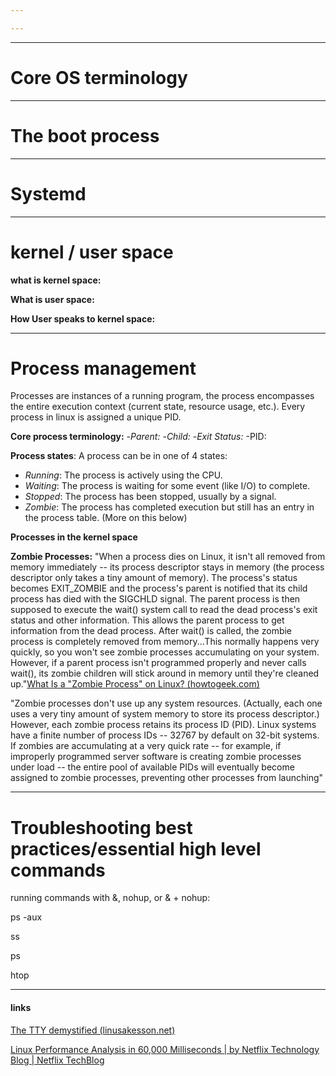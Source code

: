 ```yaml
---

---
```

---
# Core OS terminology




---
# The boot process






---
# Systemd





---
# kernel / user space

**what is kernel space:**

**What is user space:**

**How User speaks to kernel space:**




---
# Process management
 
 Processes are instances of a running program, the process encompasses the entire execution context (current state, resource usage, etc.). Every process in linux is assigned a unique PID.

**Core process terminology:**
-*Parent:*
-*Child:*
-*Exit Status:*
-PID: 

**Process states**:
A process can be in one of 4 states: 
- *Running*: The process is actively using the CPU.
- *Waiting*: The process is waiting for some event (like I/O) to complete.
- *Stopped*: The process has been stopped, usually by a signal.
- *Zombie*: The process has completed execution but still has an entry in the process table. (More on this below)



**Processes in the kernel space**



**Zombie Processes:**
"When a process dies on Linux, it isn't all removed from memory immediately -- its process descriptor stays in memory (the process descriptor only takes a tiny amount of memory). The process's status becomes EXIT_ZOMBIE and the process's parent is notified that its child process has died with the SIGCHLD signal. The parent process is then supposed to execute the wait() system call to read the dead process's exit status and other information. This allows the parent process to get information from the dead process. After wait() is called, the zombie process is completely removed from memory...This normally happens very quickly, so you won't see zombie processes accumulating on your system. However, if a parent process isn't programmed properly and never calls wait(), its zombie children will stick around in memory until they're cleaned up."[What Is a "Zombie Process" on Linux? (howtogeek.com)](https://www.howtogeek.com/119815/htg-explains-what-is-a-zombie-process-on-linux/)

"Zombie processes don't use up any system resources. (Actually, each one uses a very tiny amount of system memory to store its process descriptor.) However, each zombie process retains its process ID (PID). Linux systems have a finite number of process IDs -- 32767 by default on 32-bit systems. If zombies are accumulating at a very quick rate -- for example, if improperly programmed server software is creating zombie processes under load -- the entire pool of available PIDs will eventually become assigned to zombie processes, preventing other processes from launching"

---
# Troubleshooting best practices/essential high level commands

running commands with &, nohup, or & + nohup:


ps -aux

ss

ps

htop



---

#### links
[The TTY demystified (linusakesson.net)](https://www.linusakesson.net/programming/tty/index.php)

[Linux Performance Analysis in 60,000 Milliseconds | by Netflix Technology Blog | Netflix TechBlog](https://netflixtechblog.com/linux-performance-analysis-in-60-000-milliseconds-accc10403c55)

